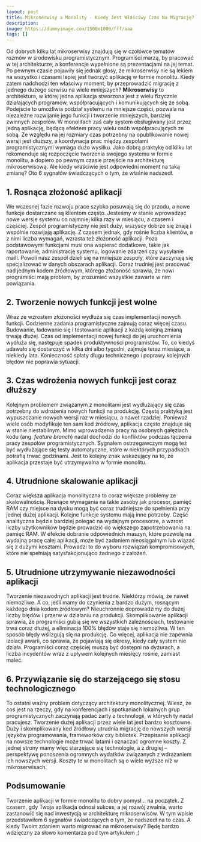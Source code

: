 ```yaml
---
layout: post
title: Mikroserwisy a Monolity - Kiedy Jest Właściwy Czas Na Migrację?
description: 
image: https://dummyimage.com/1500x1000/fff/aaa
tags: []
---
```


Od dobrych kilku lat mikroserwisy znajdują się w czołówce tematów rozmów w środowisku programistycznym. Programiści marzą, by pracować w tej architekturze, a konferencje wypełnione są prezentacjami na jej temat. Po pewnym czasie pojawiły się jednak głosy, że mikroserwisy nie są lekiem na wszystko i czasami lepiej jest tworzyć aplikację w formie monolitu. Kiedy zatem nadchodzi ten właściwy moment, by przeprowadzić migrację z jednego dużego serwisu na wiele mniejszych? **Mikroserwisy** to architektura, w której jedna aplikacja stworzona jest z wielu fizycznie działających programów, współpracujących i komunikujących się ze sobą. Podejście to umożliwia podział systemu na mniejsze części, pozwala na niezależne rozwijanie jego funkcji i tworzenie mniejszych, bardziej zwinnych zespołów. W monolitach zaś cały system obsługiwany jest przez jedną aplikację, będącą efektem pracy wielu osób współpracujących ze sobą. Ze względu na jej rozmiary czas potrzebny na opublikowanie nowej wersji jest dłuższy, a koordynacja prac między zespołami programistycznymi wymaga dużo wysiłku. Jako dobrą praktykę od kilku lat rekomenduje się rozpoczęcie tworzenia swojego systemu w formie monolitu, a dopiero po pewnym czasie przejście na architekturę mikroserwisową. Ale kiedy właściwie jest odpowiedni moment na taką zmianę? Oto 6 sygnałów świadczących o tym, że właśnie nadszedł.

## 1. Rosnąca złożoność aplikacji
We wczesnej fazie rozwoju prace szybko posuwają się do przodu, a nowe funkcje dostarczane są klientom często. Jesteśmy w stanie wprowadzać nowe wersje systemu co najmniej kilka razy w miesiącu, a czasem i częściej. Zespół programistyczny nie jest duży, wszyscy dobrze się znają i wspólnie rozwijają aplikację. Z czasem jednak, gdy rośnie liczba klientów, a z nimi liczba wymagań, wzrasta też złożoność aplikacji. Poza podstawowymi funkcjami musi ona wspierać dodatkowe, takie jak raportowanie, administrację systemu, logowanie zdarzeń czy wysyłanie maili. Powoli nasz zespół dzieli się na mniejsze zespoły, które zaczynają się specjalizować w danych obszarach aplikacji. Coraz trudniej jest pracować nad jednym kodem źródłowym, którego złożoność sprawia, że nowi programiści mają problem, by zrozumieć wszystkie zawarte w nim powiązania.
## 2. Tworzenie nowych funkcji jest wolne
Wraz ze wzrostem złożoności wydłuża się czas implementacji nowych funkcji. Codzienne zadania programistyczne zajmują coraz więcej czasu. Budowanie, ładowanie się i testowanie aplikacji z każdą kolejną zmianą trwają dłużej. Czas od implementacji nowej funkcji do jej uruchomienia wydłuża się, następuje spadek produktywności programistów. To, co kiedyś udawało się dostarczyć w kilka dni albo tygodni, zajmuje teraz miesiące, a niekiedy lata. Konieczność spłaty długu technicznego i poprawy kolejnych błędów nie poprawia sytuacji.
## 3. Czas wdrożenia nowych funkcji jest coraz dłuższy
Kolejnym problemem związanym z monolitami jest wydłużający się czas potrzebny do wdrożenia nowych funkcji na produkcję. Częstą praktyką jest wypuszczanie nowych wersji raz w miesiącu, a nawet rzadziej. Ponieważ wiele osób modyfikuje ten sam kod źródłowy, aplikacja często znajduje się w stanie niestabilnym. Mimo wprowadzenia pracy na osobnych gałęziach kodu (ang. _feature branch_) nadal dochodzi do konfliktów podczas łączenia pracy zespołów programistycznych. Sygnałem ostrzegawczym mogą też być wydłużające się testy automatyczne, które w niektórych przypadkach potrafią trwać godzinami. Jest to kolejny znak wskazujący na to, że aplikacja przestaje być utrzymywalna w formie monolitu.
## 4. Utrudnione skalowanie aplikacji
Coraz większa aplikacja monolityczna to coraz większe problemy ze skalowalnością. Rosnące wymagania na takie zasoby jak procesor, pamięć RAM czy miejsce na dysku mogą być coraz trudniejsze do spełnienia przy jednej dużej aplikacji. Kolejne funkcje systemu mają inne potrzeby. Część analityczna będzie bardziej polegać na wydajnym procesorze, a wzrost liczby użytkowników będzie prowadzić do większego zapotrzebowania na pamięć RAM. W efekcie dobranie odpowiednich maszyn, które pozwolą na wydajną pracę całej aplikacji, może być zadaniem nieosiągalnym lub wiązać się z dużymi kosztami. Prowadzi to do wyboru rozwiązań kompromisowych, które nie spełniają satysfakcjonująco żadnego z założeń.
## 5. Utrudnione utrzymywanie niezawodności aplikacji
Tworzenie niezawodnych aplikacji jest trudne. Niektórzy mówią, że nawet niemożliwe. A co, jeśli mamy do czynienia z bardzo dużym, rosnącym każdego dnia kodem źródłowym? Nieuchronnie doprowadzimy do dużej liczby błędów i przerw w działaniu na produkcji. Skomplikowanie aplikacji sprawia, że programiści gubią się we wszystkich zależnościach, testowanie trwa coraz dłużej, a eliminacja 100% błędów staje się niemożliwa. W ten sposób błędy wślizgują się na produkcję. Co więcej, aplikacja nie zapewnia izolacji awarii, co sprawia, że pojawiają się okresy, kiedy cały system nie działa. Programiści coraz częściej muszą być dostępni na dyżurach, a liczba incydentów wraz z upływem kolejnych miesięcy rośnie, zamiast maleć.
## 6. Przywiązanie się do starzejącego się stosu technologicznego
To ostatni ważny problem dotyczący architektury monolitycznej. Wiesz, że coś jest na rzeczy, gdy na konferencjach i spotkaniach lokalnych grup programistycznych zaczynają padać żarty z technologii, w których ty nadal pracujesz. Tworzenie dużej aplikacji przez wiele lat jest bardzo kosztowne. Duży i skomplikowany kod źródłowy utrudnia migrację do nowszych wersji języków programowania, frameworków czy bibliotek. Przepisanie aplikacji na nowsze technologie może trwać latami i oznaczać ogromne koszty. Z jednej strony mamy więc starzejące się technologie, a z drugiej – perspektywę ponoszenia ogromnych wydatków związanych z wdrażaniem ich nowszych wersji. Koszty te w monolitach są o wiele wyższe niż w mikroserwisach.
## Podsumowanie
Tworzenie aplikacji w formie monolitu to dobry pomysł… na początek. Z czasem, gdy Twoja aplikacja odnosi sukces, a jej rozwój zwalnia, warto zastanowić się nad inwestycją w architekturę mikroserwisów. W tym wpisie przedstawiłem 6 sygnałów świadczących o tym, że nadszedł na to czas. A kiedy Twoim zdaniem warto migrować na mikroserwisy? Będę bardzo wdzięczny za słowo komentarza pod tym artykułem ;)
